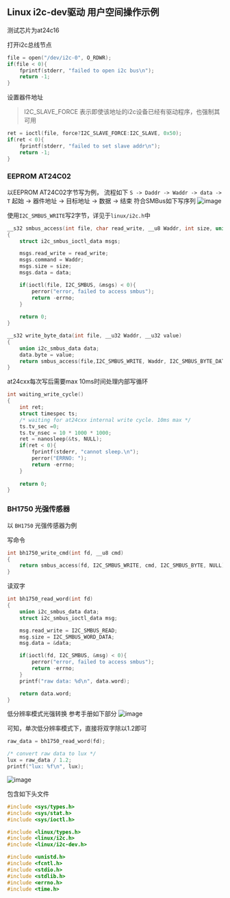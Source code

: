 Linux i2c-dev驱动 用户空间操作示例
---------------------------------

测试芯片为at24c16


打开i2c总线节点
```c
file = open("/dev/i2c-0", O_RDWR);
if(file < 0){
	fprintf(stderr, "failed to open i2c bus\n");
	return -1;
}
```

设置器件地址
> I2C_SLAVE_FORCE  表示即使该地址的i2c设备已经有驱动程序，也强制其可用
```c
ret = ioctl(file, force?I2C_SLAVE_FORCE:I2C_SLAVE, 0x50);
if(ret < 0){
	fprintf(stderr, "failed to set slave addr\n");
	return -1;
}
```

### EEPROM AT24C02

以EEPROM AT24C02字节写为例， 流程如下
`S -> Daddr -> Waddr -> data -> T`
起始 -> 器件地址 -> 目标地址 -> 数据 -> 结束
符合SMBus如下写序列
![image](https://img2022.cnblogs.com/blog/2605173/202202/2605173-20220228093544279-1578358120.png)

使用`I2C_SMBUS_WRITE`写2字节，详见于`linux/i2c.h`中
```c
__s32 smbus_access(int file, char read_write, __u8 Waddr, int size, union i2c_smbus_data *data)
{
    struct i2c_smbus_ioctl_data msgs;

    msgs.read_write = read_write;
    msgs.command = Waddr;
    msgs.size = size;
    msgs.data = data;

    if(ioctl(file, I2C_SMBUS, &msgs) < 0){
        perror("error, failed to access smbus");
        return -errno;
    }
	
	return 0;
}

__s32 write_byte_data(int file, __u32 Waddr, __u32 value)
{
    union i2c_smbus_data data;
    data.byte = value;
    return smbus_access(file,I2C_SMBUS_WRITE, Waddr, I2C_SMBUS_BYTE_DATA, &data);
}
```

at24cxx每次写后需要max 10ms时间处理内部写循环
```c
int waiting_write_cycle()
{
	int ret;
	struct timespec ts;
	/* waiting for at24cxx internal write cycle. 10ms max */
	ts.tv_sec =0;
	ts.tv_nsec = 10 * 1000 * 1000;
	ret = nanosleep(&ts, NULL);
	if(ret < 0){
		fprintf(stderr, "cannot sleep.\n");
		perror("ERRNO: ");
		return -errno;
	}
	
	return 0;
}
```

### BH1750 光强传感器

以 `BH1750` 光强传感器为例

写命令
```c
int bh1750_write_cmd(int fd, __u8 cmd)
{
    return smbus_access(fd, I2C_SMBUS_WRITE, cmd, I2C_SMBUS_BYTE, NULL);
}
```

读双字
```c
int bh1750_read_word(int fd)
{
    union i2c_smbus_data data;
    struct i2c_smbus_ioctl_data msg;

    msg.read_write = I2C_SMBUS_READ;
    msg.size = I2C_SMBUS_WORD_DATA;
    msg.data = &data;

    if(ioctl(fd, I2C_SMBUS, &msg) < 0){
        perror("error, failed to access smbus");
        return -errno;
    }
    printf("raw data: %d\n", data.word);

    return data.word;
}
```

低分辨率模式光强转换
参考手册如下部分
![image](https://img2022.cnblogs.com/blog/2605173/202205/2605173-20220529152442996-345380276.png)

可知，单次低分辨率模式下，直接将双字除以1.2即可
```c
raw_data = bh1750_read_word(fd);

/* convert raw data to lux */
lux = raw_data / 1.2;
printf("lux: %f\n", lux);
```
![image](https://img2022.cnblogs.com/blog/2605173/202205/2605173-20220529153136770-1384660734.png)


包含如下头文件
```c
#include <sys/types.h>
#include <sys/stat.h>
#include <sys/ioctl.h>

#include <linux/types.h>
#include <linux/i2c.h>
#include <linux/i2c-dev.h>

#include <unistd.h>
#include <fcntl.h>
#include <stdio.h>
#include <stdlib.h>
#include <errno.h>
#include <time.h>
```